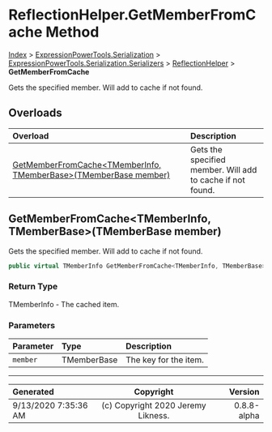 ﻿# ReflectionHelper.GetMemberFromCache Method

[Index](../index.md) > [ExpressionPowerTools.Serialization](ExpressionPowerTools.Serialization.a.md) > [ExpressionPowerTools.Serialization.Serializers](ExpressionPowerTools.Serialization.Serializers.n.md) > [ReflectionHelper](ExpressionPowerTools.Serialization.Serializers.ReflectionHelper.cs.md) > **GetMemberFromCache**

Gets the specified member. Will add to cache if not found.

## Overloads

| Overload | Description |
| :-- | :-- |
| [GetMemberFromCache&lt;TMemberInfo, TMemberBase>(TMemberBase member)](#getmemberfromcachetmemberinfo-tmemberbasetmemberbase-member) | Gets the specified member. Will add to cache if not found. |
## GetMemberFromCache&lt;TMemberInfo, TMemberBase>(TMemberBase member)

Gets the specified member. Will add to cache if not found.

```csharp
public virtual TMemberInfo GetMemberFromCache<TMemberInfo, TMemberBase>(TMemberBase member)
```

### Return Type

TMemberInfo - The cached item.

### Parameters

| Parameter | Type | Description |
| :-- | :-- | :-- |
| `member` | TMemberBase | The key for the item. |



---

| Generated | Copyright | Version |
| :-- | :-: | --: |
| 9/13/2020 7:35:36 AM | (c) Copyright 2020 Jeremy Likness. | 0.8.8-alpha |
